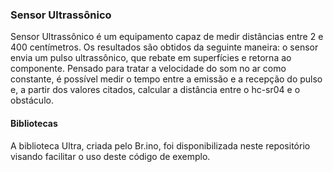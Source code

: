 ### Sensor Ultrassônico
Sensor Ultrassônico é um equipamento capaz de medir distâncias entre 2 e 400 centímetros. Os resultados são obtidos da seguinte maneira: o sensor envia um pulso ultrassônico, que rebate em superfícies e retorna ao componente. Pensado para tratar a velocidade do som no ar como constante, é possível medir o tempo entre a emissão e a recepção do pulso e, a partir dos valores citados, calcular a distância entre o hc-sr04 e o obstáculo.

#### Bibliotecas
A biblioteca Ultra, criada pelo Br.ino, foi disponibilizada neste repositório visando facilitar o uso deste código de exemplo.
